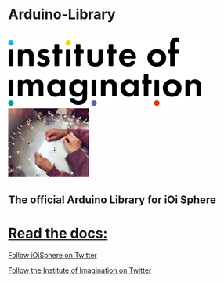 <!--
@Author: Alcwyn Parker <alcwynparker>
@Date:   2017-06-06T13:52:54+01:00
@Email:  alcwynparker@gmail.com
@Project: iOi Sphere
@Filename: README.md
@Last modified by:   alcwynparker
@Last modified time: 2017-06-06T14:32:58+01:00
-->

# Arduino-Library
![Institute of Imagination](https://raw.githubusercontent.com/iOiSphere/Arduino-Library/master/ioi-logo-large.png)
![iOi Sphere](https://raw.githubusercontent.com/iOiSphere/Arduino-Library/master/sphere.jpg)
---
The official Arduino Library for iOi Sphere
---

# [Read the docs:](https://ioisphere.github.io/Arduino-Library/)


[Follow iOiSphere on Twitter](https://twitter.com/ioisphere)


[Follow the Institute of Imagination on Twitter](https://twitter.com/ImaginationLdn)
